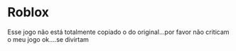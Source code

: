 # Roblox
Esse jogo não está totalmente copiado o do original...por favor não criticam o meu jogo ok....se divirtam 
